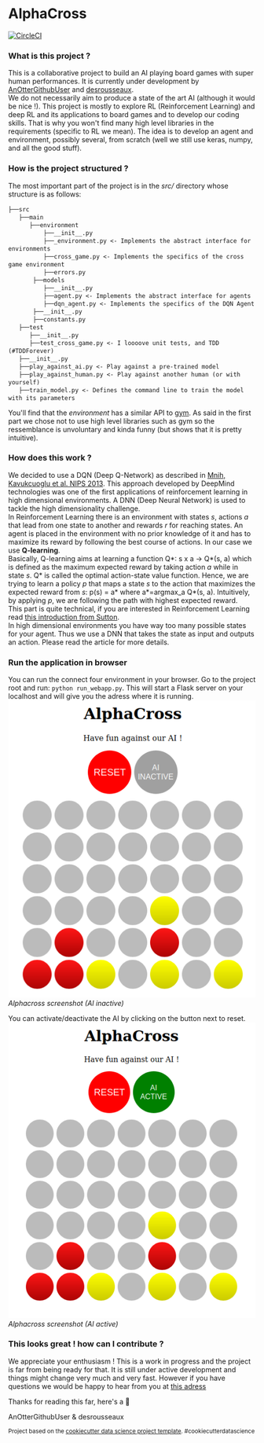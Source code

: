 AlphaCross
==============================

[![CircleCI](https://circleci.com/gh/AlphaStan/alphacross/tree/master.svg?style=svg&circle-token=814dd35b23c4ee30ebcd50b44f73e9d844abf251)](https://circleci.com/gh/AlphaStan/alphacross/tree/master)

### What is this project ?

This is a collaborative project to build an AI playing board games with super human performances. It is currently under
development by [AnOtterGithubUser](https://github.com/AnOtterGithubUser) and [desrousseaux](https://github.com/desrousseaux).  
We do not necessarily aim to produce a state of the art AI (although it would be nice !). This project is mostly to explore RL (Reinforcement Learning) and 
deep RL and its applications to board games and to develop our coding skills. That is why you won't find many high level libraries in the requirements (specific to RL we mean). 
The idea is to develop an agent and environment, possibly several, from scratch (well we still use keras, numpy, and all the good stuff).

### How is the project structured ?

The most important part of the project is in the *src/* directory whose structure is as follows:

    ├──src
       ├──main
          ├──environment
              ├──__init__.py
              ├──_environment.py <- Implements the abstract interface for environments
              ├──cross_game.py <- Implements the specifics of the cross game environment
              ├──errors.py
           ├──models
              ├──__init__.py
              ├──agent.py <- Implements the abstract interface for agents
              ├──dqn_agent.py <- Implements the specifics of the DQN Agent
           ├──__init__.py
           ├──constants.py
       ├──test
          ├──__init__.py
          ├──test_cross_game.py <- I loooove unit tests, and TDD (#TDDForever)
       ├──__init__.py
       ├──play_against_ai.py <- Play against a pre-trained model
       ├──play_against_human.py <- Play against another human (or with yourself)
       ├──train_model.py <- Defines the command line to train the model with its parameters

You'll find that the *environment* has a similar API to [gym](https://gym.openai.com). As said in the first part we chose not to use 
high level libraries such as gym so the ressemblance is unvoluntary and kinda funny (but shows that it is pretty intuitive).

### How does this work ?

We decided to use a DQN (Deep Q-Network) as described in [Mnih, Kavukcuoglu et al. NIPS 2013](https://deepmind.com/research/publications/playing-atari-deep-reinforcement-learning). This approach developed by DeepMind technologies 
was one of the first applications of reinforcement learning in high dimensional environments. A DNN (Deep Neural Network) is used to tackle the high dimensionality challenge.  
In Reinforcement Learning there is an environment with states *s*, actions *a* that lead from one state to another and rewards *r* for reaching states. An agent is placed in the environment with no prior knowledge of it 
and has to maximize its reward by following the best course of actions.  In our case we use **Q-learning**.  
Basically, Q-learning aims at learning a function Q*: s x a -> Q*(s, a) which is defined as the maximum expected reward by taking action *a* while in state *s*. Q* is called the optimal action-state value function. 
Hence, we are trying to learn a policy *p* that maps a state *s* to the action that maximizes the expected reward from *s*: p(s) = a* where a*=argmax_a Q*(s, a). 
Intuitively, by applying *p*, we are following the path with highest expected reward.  
This part is quite technical, if you are interested in Reinforcement Learning read [this introduction from Sutton](http://incompleteideas.net/book/the-book-2nd.html).  
In high dimensional environments you have way too many possible states for your agent. Thus we use a DNN that takes the state as input 
and outputs an action. Please read the article for more details.  

### Run the application in browser

You can run the connect four environment in your browser. Go to the project root and run: 
`python run_webapp.py`. This will start a Flask server on your localhost and will give you the adress 
where it is running.  
![alphacross_screenshot](images/alphacross_v011_ai_inactive.png)  
*Alphacross screenshot (AI inactive)*

You can activate/deactivate the AI by clicking on the button next to reset.
![alphacross_screenshot](images/alphacross_v011_ai_active.png)  
*Alphacross screenshot (AI active)*

### This looks great ! how can I contribute ?

We appreciate your enthusiasm ! This is a work in progress and the project is far from being ready for that. It is still under active 
development and things might change very much and very fast. However if you have questions we would be happy to hear from you at [this adress](mailto:alphastan.alphacross@gmail.com?subject=[AlphaCross])

Thanks for reading this far, here's a :cookie:  

AnOtterGithubUser & desrousseaux  
  
    
      

<p><sup>Project based on the <a target="_blank" href="https://drivendata.github.io/cookiecutter-data-science/">cookiecutter data science project template</a>. #cookiecutterdatascience</sup></p>
